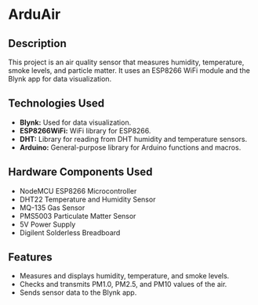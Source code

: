 # ArduAir

## Description

This project is an air quality sensor that measures humidity, temperature, smoke levels, and particle matter. It uses an ESP8266 WiFi module and the Blynk app for data visualization.

## Technologies Used

- **Blynk:** Used for data visualization.
- **ESP8266WiFi:** WiFi library for ESP8266.
- **DHT:** Library for reading from DHT humidity and temperature sensors.
- **Arduino:** General-purpose library for Arduino functions and macros.

## Hardware Components Used

- NodeMCU ESP8266 Microcontroller
- DHT22 Temperature and Humidity Sensor
- MQ-135 Gas Sensor
- PMS5003 Particulate Matter Sensor
- 5V Power Supply
- Digilent Solderless Breadboard
  
## Features

- Measures and displays humidity, temperature, and smoke levels.
- Checks and transmits PM1.0, PM2.5, and PM10 values of the air.
- Sends sensor data to the Blynk app.


